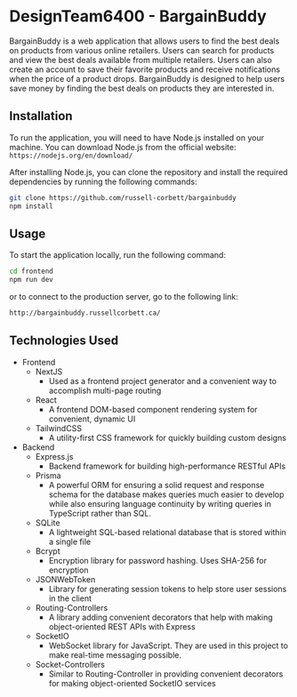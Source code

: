 # DesignTeam6400 - BargainBuddy

BargainBuddy is a web application that allows users to find the best deals on products from various online retailers. Users can search for products and view the best deals available from multiple retailers. Users can also create an account to save their favorite products and receive notifications when the price of a product drops. BargainBuddy is designed to help users save money by finding the best deals on products they are interested in.

## Installation

To run the application, you will need to have Node.js installed on your machine. You can download Node.js from the official website: ```https://nodejs.org/en/download/```

After installing Node.js, you can clone the repository and install the required dependencies by running the following commands:

```bash
git clone https://github.com/russell-corbett/bargainbuddy
npm install
```

## Usage

To start the application locally, run the following command:

```bash
cd frontend
npm run dev
```

or to connect to the production server, go to the following link:

```bash
http://bargainbuddy.russellcorbett.ca/
```

## Technologies Used

- Frontend
  - NextJS
    - Used as a frontend project generator and a convenient way to accomplish multi-page routing  
  - React
    - A frontend DOM-based component rendering system for convenient, dynamic UI
  - TailwindCSS
    - A utility-first CSS framework for quickly building custom designs
- Backend
  - Express.js
    - Backend framework for building high-performance RESTful APIs  
  - Prisma
    - A powerful ORM for ensuring a solid request and response schema for the database makes queries much easier to develop while also ensuring language continuity by writing queries in TypeScript rather than SQL.
  - SQLite
    - A lightweight SQL-based relational database that is stored within a single file
  - Bcrypt
    - Encryption library for password hashing. Uses SHA-256 for encryption
  - JSONWebToken
    - Library for generating session tokens to help store user sessions in the client
  - Routing-Controllers
    - A library adding convenient decorators that help with making object-oriented REST APIs with Express
  - SocketIO
    - WebSocket library for JavaScript. They are used in this project to make real-time messaging possible.
  - Socket-Controllers
    - Similar to Routing-Controller in providing convenient decorators for making object-oriented SocketIO services
